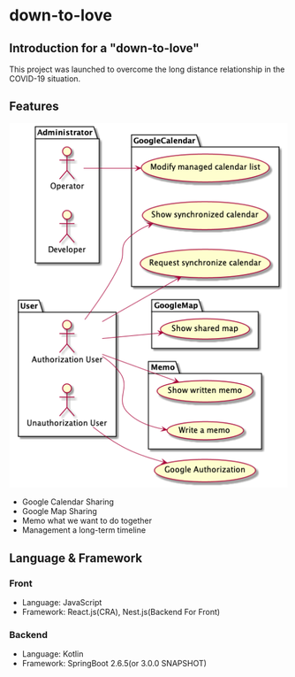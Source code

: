 # down-to-love

## Introduction for a "down-to-love"

This project was launched to overcome the long distance relationship in the COVID-19 situation.

## Features

![overall-architecture](./out/docs/uml/overall-architecture/overall-architecture.png)

- Google Calendar Sharing
- Google Map Sharing
- Memo what we want to do together
- Management a long-term timeline

## Language & Framework

### Front

- Language: JavaScript
- Framework: React.js(CRA), Nest.js(Backend For Front)

### Backend

- Language: Kotlin
- Framework: SpringBoot 2.6.5(or 3.0.0 SNAPSHOT)
